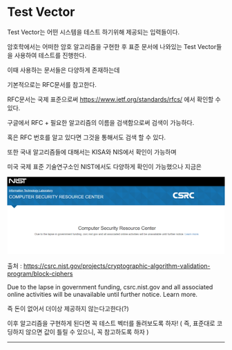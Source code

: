 # Test Vector

Test Vector는 어떤 시스템을 테스트 하기위해 제공되는 입력들이다.

암호학에서는 어떠한 암호 알고리즘을 구현한 후 표준 문서에 나와있는 Test Vector들을 사용하여 테스트를 진행한다.

이때 사용하는 문서들은 다양하게 존재하는데
                 
기본적으로는 RFC문서를 참고한다.

RFC문서는 국제 표준으로써 
https://www.ietf.org/standards/rfcs/ 에서 확인할 수 있다.

구글에서 RFC + 필요한 알고리즘의 이름을 검색함으로써 검색이 가능하다.

혹은 RFC 번호를 알고 있다면 그것을 통해서도 검색 할 수 있다.

또한 국내 알고리즘들에 대해서는 KISA와 NIS에서 확인이 가능하며

미국 국제 표준 기술연구소인 NIST에서도 다양하게 확인이 가능했으나 지금은

![no money](/img/Nomoney.PNG)

출처 : https://csrc.nist.gov/projects/cryptographic-algorithm-validation-program/block-ciphers

Due to the lapse in government funding, csrc.nist.gov and all associated online activities will be unavailable until further notice. Learn more.

즉 돈이 없어서 더이상 제공하지 않는다고한다(?)

이후 알고리즘을 구현하게 된다면 꼭 테스트 벡터를 돌려보도록 하자! ( 즉, 표준대로 코딩하지 않으면 값이 틀릴 수 있으니, 꼭 참고하도록 하자 )

----
